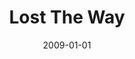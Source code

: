 ---
type: collaboration
title: Lost The Way
artist: Aniday
date: 2009-01-01
img: /images/collaborations/lost-the-way.jpg
discs:
  - tracks:
    - Lost The Way
---